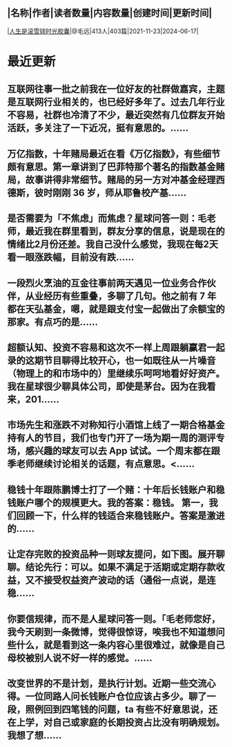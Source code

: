 |名称|作者|读者数量|内容数量|创建时间|更新时间|
---
|[人生是滚雪球时光胶囊](https://xiaobot.net/p/maoyuan?refer=0b133df9-27dc-423b-8101-639049001c13)|@毛远|413人|403篇|2021-11-23|2024-06-17|

# 最近更新
## 互联网往事一批之前我在一位好友的社群做嘉宾，主题是互联网行业相关的，也已经好多年了。过去几年行业不容易，社群也冷清了不少，最近突然有几位群友开始活跃，多关注了一下近况，挺有意思的。......
## 万亿指数，十年赌局最近在看《万亿指数》，有些细节颇有意思。第一章讲到了巴菲特那个著名的指数基金赌局，故事讲得非常细节。赌局的另一方对冲基金经理西德斯，彼时刚刚 36 岁，师从耶鲁校产基......
## 是否需要为「不焦虑」而焦虑？星球问答一则：毛老师，最近我在群里看到，群友分享的信息，说是现在的情绪比2月份还差。我自己没什么感觉，我现在每2天看一眼涨跌幅，目前没有跌......
## 一段烈火烹油的互金往事前两天遇见一位业务合作伙伴，从业经历有些重叠，多聊了几句。他之前有 7 年都在天弘基金，嗯，就是跟支付宝一起做出了余额宝的那家。有点巧的是......
## 超额认知、投资不容易和这次不一样上周跟躺赢君一起录的这期节目聊得比较开心，也一如既往从一片噪音（物理上的和市场中的）里继续乐呵呵地看好好资产。我在星球很少聊具体公司，即使是茅台。因为在我看来，201......
## 市场先生和涨跌不对称知行小酒馆上线了一期合格基金持有人的节目，我们也专门开了一场为期一周的测评专场，感兴趣的球友可以去 App 试试。一个周末都在跟季老师继续讨论相关的话题，有点意思。<......
## 稳钱十年跟陈鹏博士打了一个赌：十年后长钱账户和稳钱账户哪个的规模更大。我的答案：稳钱。 第一，我们回顾一下，什么样的钱适合来稳钱账户。答案是激进的......
## 让定存完败的投资品种一则球友提问，如下图。展开聊聊。结论先行：可以。如果不满足于活期或定期存款收益，又不接受权益资产波动的话（通俗一点说，是连稳......
## 你要信规律，而不是人星球问答一则。「毛老师您好，我今天刷到一条微博，觉得很惊讶，唉我也不知道想问些什么，就是看到这一条内容心里很难过，就像是自己母校被别人说不好一样的感觉。......
## 改变世界的不是计划，是执行计划。近期一些交流心得。一位同路人问长钱账户仓位应该占多少。聊了一段，照例回到四笔钱的问题，ta 有些不好意思说，还在上学，对自己或家庭的长期投资占比没有明确规划。我想了想......

